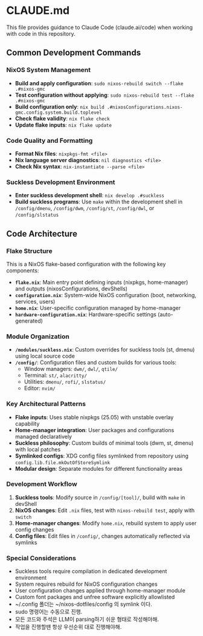 # CLAUDE.md

This file provides guidance to Claude Code (claude.ai/code) when working with code in this repository.

## Common Development Commands

### NixOS System Management
- **Build and apply configuration**: `sudo nixos-rebuild switch --flake .#nixos-gmc`
- **Test configuration without applying**: `sudo nixos-rebuild test --flake .#nixos-gmc`
- **Build configuration only**: `nix build .#nixosConfigurations.nixos-gmc.config.system.build.toplevel`
- **Check flake validity**: `nix flake check`
- **Update flake inputs**: `nix flake update`

### Code Quality and Formatting
- **Format Nix files**: `nixpkgs-fmt <file>`
- **Nix language server diagnostics**: `nil diagnostics <file>`
- **Check Nix syntax**: `nix-instantiate --parse <file>`

### Suckless Development Environment
- **Enter suckless development shell**: `nix develop .#suckless`
- **Build suckless programs**: Use `make` within the development shell in `/config/dmenu`, `/config/dwm`, `/config/st`, `/config/dwl`, or `/config/slstatus`

## Code Architecture

### Flake Structure
This is a NixOS flake-based configuration with the following key components:

- **`flake.nix`**: Main entry point defining inputs (nixpkgs, home-manager) and outputs (nixosConfigurations, devShells)
- **`configuration.nix`**: System-wide NixOS configuration (boot, networking, services, users)
- **`home.nix`**: User-specific configuration managed by home-manager
- **`hardware-configuration.nix`**: Hardware-specific settings (auto-generated)

### Module Organization
- **`/modules/suckless.nix`**: Custom overrides for suckless tools (st, dmenu) using local source code
- **`/config/`**: Configuration files and custom builds for various tools:
  - Window managers: `dwm/`, `dwl/`, `qtile/`
  - Terminal: `st/`, `alacritty/`
  - Utilities: `dmenu/`, `rofi/`, `slstatus/`
  - Editor: `nvim/`

### Key Architectural Patterns
- **Flake inputs**: Uses stable nixpkgs (25.05) with unstable overlay capability
- **Home-manager integration**: User packages and configurations managed declaratively
- **Suckless philosophy**: Custom builds of minimal tools (dwm, st, dmenu) with local patches
- **Symlinked configs**: XDG config files symlinked from repository using `config.lib.file.mkOutOfStoreSymlink`
- **Modular design**: Separate modules for different functionality areas

### Development Workflow
1. **Suckless tools**: Modify source in `/config/[tool]/`, build with `make` in devShell
2. **NixOS changes**: Edit `.nix` files, test with `nixos-rebuild test`, apply with `switch`
3. **Home-manager changes**: Modify `home.nix`, rebuild system to apply user config changes
4. **Config files**: Edit files in `/config/`, changes automatically reflected via symlinks

### Special Considerations
- Suckless tools require compilation in dedicated development environment
- System requires rebuild for NixOS configuration changes
- User configuration changes applied through home-manager module
- Custom font packages and unfree software explicitly allowlisted
- ~/.config 폴더는 ~/nixos-dotfiles/config 의 symlink 이다.
- sudo 명령어는 수동으로 진행.
- 모든 코드와 주석은 LLM이 parsing하기 쉬운 형태로 작성해야해.
- 작업을 진행할땐 항상 우선순위 대로 진행해야해.